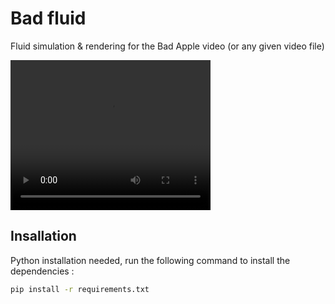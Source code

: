 # Bad fluid
Fluid simulation & rendering for the Bad Apple video (or any given video file)

<video width="320" height="240" controls>
  <source src="badfluid.mp4" type="video/mp4">
</video>

## Insallation
Python installation needed, run the following command to install the dependencies :
```sh
pip install -r requirements.txt
```
